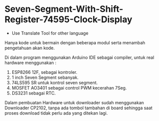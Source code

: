 # Seven-Segment-With-Shift-Register-74595-Clock-Display
* Use Translate Tool for other language
  
Hanya kode untuk bermain dengan beberapa modul serta menambah pengetahuan akan kode.

Di dalam program menggunakan Arduino IDE sebagai compiler, untuk real hardware menggunakan :
1. ESP8266 12F, sebagai kontroler.
2. 1 inch Seven Segment sebanyak.
3. 74LS595 SR untuk kontrol seven segment.
4. MOSFET AO3401 sebagai control PWM kecerahan 7Seg.
5. DS3231 sebagai RTC.

Dalam pembuatan Hardware untuk downloader sudah menggunakan Downloader CP2102, tanpa ada tombol tambahan di board sehingga saat proses download tidak perlu ada yang ditekan lagi.


